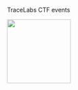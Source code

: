 <!--
**Drk51d3/Drk51d3** is a ✨ _special_ ✨ repository because its `README.md` (this file) appears on your GitHub profile.

Here are some ideas to get you started:

- 🔭 I’m currently working on ...
- 🌱 I’m currently learning ...
- 👯 I’m looking to collaborate on ...
- 🤔 I’m looking for help with ...
- 💬 Ask me about ...
- 📫 How to reach me: ...
- 😄 Pronouns: ...
- ⚡ Fun fact: ...
-->
TraceLabs CTF events


<img src="https://camo.githubusercontent.com/6dad512e8db79f10e50b2ddb9df6c9a000971a393514b8c5f41115766f9ac482/68747470733a2f2f6d656469612e63612e62616467722e636f6d2f75706c6f6164732f6261646765732f35313331306437352d333232332d343433362d393038382d3862376239613733306663362e706e67" data-canonical-src="https://media.ca.badgr.com/uploads/badges/51310d75-3223-4436-9088-8b7b9a730fc6.png" style="max-width: 100%;" width="150" height="150" align="left">


